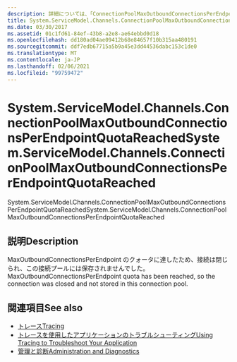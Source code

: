 ```yaml
---
description: 詳細については、「ConnectionPoolMaxOutboundConnectionsPerEndpointQuotaReached」を参照してください。
title: System.ServiceModel.Channels.ConnectionPoolMaxOutboundConnectionsPerEndpointQuotaReached
ms.date: 03/30/2017
ms.assetid: 01c1fd61-84ef-43b8-a2e8-ae64ebbd0d18
ms.openlocfilehash: dd180ad04ae09412b68e84657f10b315aa480191
ms.sourcegitcommit: ddf7edb67715a5b9a45e3dd44536dabc153c1de0
ms.translationtype: MT
ms.contentlocale: ja-JP
ms.lasthandoff: 02/06/2021
ms.locfileid: "99759472"
---
```

# <a name="systemservicemodelchannelsconnectionpoolmaxoutboundconnectionsperendpointquotareached"></a><span data-ttu-id="a2431-103">System.ServiceModel.Channels.ConnectionPoolMaxOutboundConnectionsPerEndpointQuotaReached</span><span class="sxs-lookup"><span data-stu-id="a2431-103">System.ServiceModel.Channels.ConnectionPoolMaxOutboundConnectionsPerEndpointQuotaReached</span></span>

<span data-ttu-id="a2431-104">System.ServiceModel.Channels.ConnectionPoolMaxOutboundConnectionsPerEndpointQuotaReached</span><span class="sxs-lookup"><span data-stu-id="a2431-104">System.ServiceModel.Channels.ConnectionPoolMaxOutboundConnectionsPerEndpointQuotaReached</span></span>  
  
## <a name="description"></a><span data-ttu-id="a2431-105">説明</span><span class="sxs-lookup"><span data-stu-id="a2431-105">Description</span></span>  

 <span data-ttu-id="a2431-106">MaxOutboundConnectionsPerEndpoint のクォータに達したため、接続は閉じられ、この接続プールには保存されませんでした。</span><span class="sxs-lookup"><span data-stu-id="a2431-106">MaxOutboundConnectionsPerEndpoint quota has been reached, so the connection was closed and not stored in this connection pool.</span></span>  
  
## <a name="see-also"></a><span data-ttu-id="a2431-107">関連項目</span><span class="sxs-lookup"><span data-stu-id="a2431-107">See also</span></span>

- [<span data-ttu-id="a2431-108">トレース</span><span class="sxs-lookup"><span data-stu-id="a2431-108">Tracing</span></span>](index.md)
- [<span data-ttu-id="a2431-109">トレースを使用したアプリケーションのトラブルシューティング</span><span class="sxs-lookup"><span data-stu-id="a2431-109">Using Tracing to Troubleshoot Your Application</span></span>](using-tracing-to-troubleshoot-your-application.md)
- [<span data-ttu-id="a2431-110">管理と診断</span><span class="sxs-lookup"><span data-stu-id="a2431-110">Administration and Diagnostics</span></span>](../index.md)
